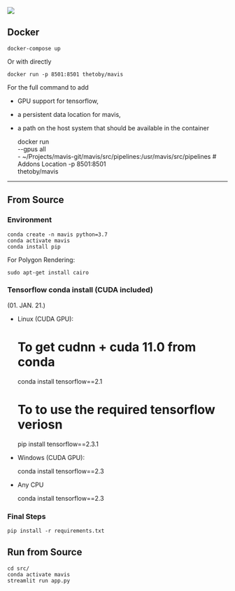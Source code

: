 ![](doc/mavis/images/logo.png) 


## Docker

    docker-compose up
    
Or with directly

    docker run -p 8501:8501 thetoby/mavis


For the full command to add
- GPU support for tensorflow, 
- a persistent data location for mavis, 
- a path on the host system that should be available in the container 
    
    
    docker run \
        --gpus all \
        - ~/Projects/mavis-git/mavis/src/pipelines:/usr/mavis/src/pipelines  # Addons Location
        -p 8501:8501 \
        thetoby/mavis

---

## From Source 


### Environment

	conda create -n mavis python=3.7
	conda activate mavis
	conda install pip
	
For Polygon Rendering:

    sudo apt-get install cairo
     
### Tensorflow conda install (CUDA included)
(01. JAN. 21.)

-  Linux (CUDA GPU):
    
    
    # To get cudnn + cuda 11.0 from conda
	conda install tensorflow==2.1 
	# To to use the required tensorflow veriosn
	pip install tensorflow==2.3.1 
	
- Windows (CUDA GPU):

    
    conda install tensorflow==2.3

- Any CPU


	conda install tensorflow==2.3

### Final Steps

	pip install -r requirements.txt


## Run from Source

	cd src/
	conda activate mavis
	streamlit run app.py


